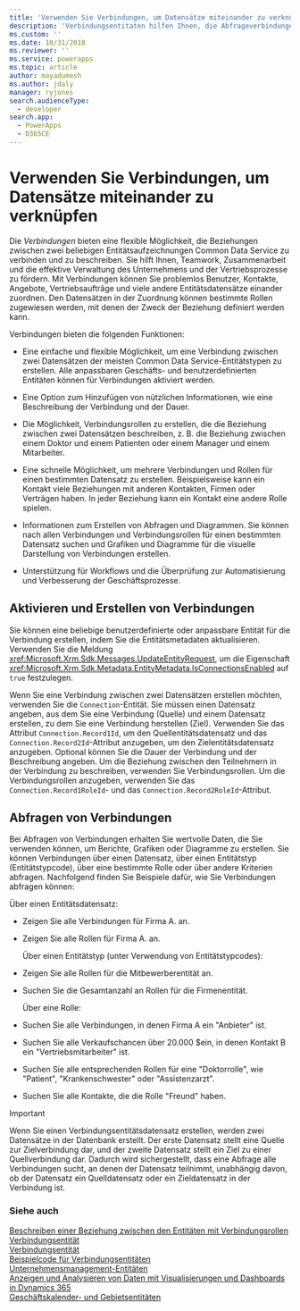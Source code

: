 ```yaml
---
title: 'Verwenden Sie Verbindungen, um Datensätze miteinander zu verknüpfen (Common Data Service) | Microsoft Docs'
description: 'Verbindungsentitaten hilfen Ihnen, die Abfrageverbindungen zu aktivieren und zu erstellen.'
ms.custom: ''
ms.date: 10/31/2018
ms.reviewer: ''
ms.service: powerapps
ms.topic: article
author: mayadumesh
ms.author: jdaly
manager: ryjones
search.audienceType:
  - developer
search.app:
  - PowerApps
  - D365CE
---
```

# <a name="use-connections-to-link-records-to-each-other"></a>Verwenden Sie Verbindungen, um Datensätze miteinander zu verknüpfen

Die *Verbindungen* bieten eine flexible Möglichkeit, die Beziehungen zwischen zwei beliebigen Entitätsaufzeichnungen Common Data Service zu verbinden und zu beschreiben. Sie hilft Ihnen, Teamwork, Zusammenarbeit und die effektive Verwaltung des Unternehmens und der Vertriebsprozesse zu fördern. Mit Verbindungen können Sie problemlos Benutzer, Kontakte, Angebote, Vertriebsaufträge und viele andere Entitätsdatensätze einander zuordnen. Den Datensätzen in der Zuordnung können bestimmte Rollen zugewiesen werden, mit denen der Zweck der Beziehung definiert werden kann.  
  
 Verbindungen bieten die folgenden Funktionen:  
  
- Eine einfache und flexible Möglichkeit, um eine Verbindung zwischen zwei Datensätzen der meisten Common Data Service-Entitätstypen zu erstellen. Alle anpassbaren Geschäfts- und benutzerdefinierten Entitäten können für Verbindungen aktiviert werden.  
  
- Eine Option zum Hinzufügen von nützlichen Informationen, wie eine Beschreibung der Verbindung und der Dauer.  
  
- Die Möglichkeit, Verbindungsrollen zu erstellen, die die Beziehung zwischen zwei Datensätzen beschreiben, z. B. die Beziehung zwischen einem Doktor und einem Patienten oder einem Manager und einem Mitarbeiter.  
  
- Eine schnelle Möglichkeit, um mehrere Verbindungen und Rollen für einen bestimmten Datensatz zu erstellen. Beispielsweise kann ein Kontakt viele Beziehungen mit anderen Kontakten, Firmen oder Verträgen haben. In jeder Beziehung kann ein Kontakt eine andere Rolle spielen.  
  
- Informationen zum Erstellen von Abfragen und Diagrammen. Sie können nach allen Verbindungen und Verbindungsrollen für einen bestimmten Datensatz suchen und Grafiken und Diagramme für die visuelle Darstellung von Verbindungen erstellen.  
  
- Unterstützung für Workflows und die Überprüfung zur Automatisierung und Verbesserung der Geschäftsprozesse.  
  
## <a name="enabling-and-creating-connections"></a>Aktivieren und Erstellen von Verbindungen  
 Sie können eine beliebige benutzerdefinierte oder anpassbare Entität für die Verbindung erstellen, indem Sie die Entitätsmetadaten aktualisieren. Verwenden Sie die Meldung <xref:Microsoft.Xrm.Sdk.Messages.UpdateEntityRequest>, um die Eigenschaft <xref:Microsoft.Xrm.Sdk.Metadata.EntityMetadata.IsConnectionsEnabled> auf `true` festzulegen.  
  
 Wenn Sie eine Verbindung zwischen zwei Datensätzen erstellen möchten, verwenden Sie die `Connection`-Entität. Sie müssen einen Datensatz angeben, aus dem Sie eine Verbindung (Quelle) und einem Datensatz erstellen, zu dem Sie eine Verbindung herstellen (Ziel). Verwenden Sie das Attribut `Connection.Record1Id`, um den Quellentitätsdatensatz und das `Connection.Record2Id`-Attribut anzugeben, um den Zielentitätsdatensatz anzugeben. Optional können Sie die Dauer der Verbindung und der Beschreibung angeben. Um die Beziehung zwischen den Teilnehmern in der Verbindung zu beschreiben, verwenden Sie Verbindungsrollen. Um die Verbindungsrollen anzugeben, verwenden Sie das `Connection.Record1RoleId`- und das `Connection.Record2RoleId`-Attribut.  
  
## <a name="querying-connections"></a>Abfragen von Verbindungen  
 Bei Abfragen von Verbindungen erhalten Sie wertvolle Daten, die Sie verwenden können, um Berichte, Grafiken oder Diagramme zu erstellen. Sie können Verbindungen über einen Datensatz, über einen Entitätstyp (Entitätstypcode), über eine bestimmte Rolle oder über andere Kriterien abfragen. Nachfolgend finden Sie Beispiele dafür, wie Sie Verbindungen abfragen können:  
  
 Über einen Entitätsdatensatz:  
  
- Zeigen Sie alle Verbindungen für Firma A. an.  
  
- Zeigen Sie alle Rollen für Firma A. an.  
  
  Über einen Entitätstyp (unter Verwendung von Entitätstypcodes):  
  
- Zeigen Sie alle Rollen für die Mitbewerberentität an.  
  
- Suchen Sie die Gesamtanzahl an Rollen für die Firmenentität.  
  
  Über eine Rolle:  
  
- Suchen Sie alle Verbindungen, in denen Firma A ein "Anbieter" ist.  
  
- Suchen Sie alle Verkaufschancen über 20.000 $ein, in denen Kontakt B ein "Vertriebsmitarbeiter" ist.  
  
- Suchen Sie alle entsprechenden Rollen für eine "Doktorrolle", wie "Patient", "Krankenschwester" oder "Assistenzarzt".  
  
- Suchen Sie alle Kontakte, die die Rolle "Freund" haben.  
  
> [!IMPORTANT]
>  Wenn Sie einen Verbindungsentitätsdatensatz erstellen, werden zwei Datensätze in der Datenbank erstellt. Der erste Datensatz stellt eine Quelle zur Zielverbindung dar, und der zweite Datensatz stellt ein Ziel zu einer Quellverbindung dar. Dadurch wird sichergestellt, dass eine Abfrage alle Verbindungen sucht, an denen der Datensatz teilnimmt, unabhängig davon, ob der Datensatz ein Quelldatensatz oder ein Zieldatensatz in der Verbindung ist.  
  
### <a name="see-also"></a>Siehe auch  
 [Beschreiben einer Beziehung zwischen den Entitäten mit Verbindungsrollen](describe-relationship-entities-connection-roles.md)   
 [Verbindungsentität](/reference/entities/connection.md)   
 [Verbindungsentität](/reference/entities/connectionrole.md)   
 [Beispielcode für Verbindungsentitäten](/dynamics365/customer-engagement/developer/sample-code-connection-entities)   
 [Unternehmensmanagement-Entitäten](/dynamics365/customer-engagement/developer/business-management-entities)   
 [Anzeigen und Analysieren von Daten mit Visualisierungen und Dashboards in Dynamics 365](/dynamics365/customer-engagement/developer/customize-dev/customize-visualizations-dashboards)   
 [Geschäftskalender- und Gebietsentitäten](/dynamics365/customer-engagement/developer/fiscal-calendar-and-territory-entities)